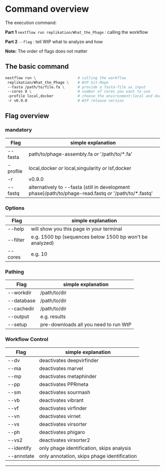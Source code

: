 # Command overview
The execution command:
 
**Part 1** 
`nextflow run replikation/What_the_Phage` : calling the workflow
 
**Part 2** 
`--flag` : tell WtP what to analyze and how 
 
**Note:** The order of flags does not matter
 
 ## The basic command
 
```bash
nextflow run \                   # calling the workflow
 replikation/What_the_Phage \    # WtP Git-Repo
 --fasta /path/to/file.fa \      # provide a fasta-file as input
 --cores 8 \                     # number of cores you want to use
 -profile local,docker           # choose the environment:local and docker
 -r v0.9.0                       # WtP release version
```

## Flag overview  

### mandatory
|Flag          |simple explanation                                    |
|--------------|------------------------------------------------------|
| --fasta      |  path/to/phage-assembly.fa *or*  '/path/to/*.fa'     |
| -profile     |  local,docker *or* local,singularity *or* lsf,docker |
| -r           |  v0.9.0                                              |
| --fastq      |  alternatively to --fasta (still in development phase)/path/to/phage-read.fastq *or*  '/path/to/*.fastq'  |

### Options

|Flag          |simple explanation                                    |
|--------------|------------------------------------------------------|
| --help       |  will show you this page in your terminal            |
| --filter     |  e.g. 1500 bp (sequences below 1500 bp won't be analyzed)|
| --cores      |  e.g. 10                                             |



### Pathing

|Flag          |simple explanation                                    |
|--------------|------------------------------------------------------|
| --workdir    |  /path/to/dir                                        |
| --database   |  /path/to/dir                                        |
| --cachedir   |  /path/to/dir                                        |
| --output     |  e.g. results                                        |
| --setup      |  pre-downloads all you need to run WtP               |


### Workflow Control

|Flag          |simple explanation                                    |
|--------------|------------------------------------------------------|
| --dv         |  deactivates deepvirfinder                           |
| --ma         |  deactivates marvel                                  |
| --mp         |  deactivates metaphinder                             |
| --pp         |  deactivates PPRmeta                                 |
| --sm         |  deactivates sourmash                                |
| --vb         |  deactivates vibrant                                 |
| --vf         |  deactivates virfinder                               |
| --vn         |  deactivates virnet                                  |    
| --vs         |  deactivates virsorter                               |
| --ph         |  deactivates phigaro                                 |
| --vs2        |  deactivates virsorter2                              |
| --identify   |  only phage identification, skips analysis           |
| --annotate   |  only annotation, skips phage identification         |


-----------------------------------------